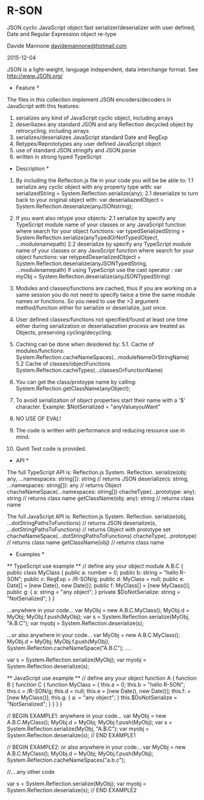 # R-SON
JSON cyclic JavaScript object fast serializer/deserializer with user defined, Date and Regular Expression object re-type

Davide Mannone
davidemannone@hotmail.com

2015-12-04


JSON is a light-weight, language independent, data interchange format.
See http://www.JSON.org/


* Feature *

The files in this collection implement JSON encoders/decoders in JavaScript 
with this features:
1. serializes any kind of JavaScript cyclic object, including arrays
2. deseriliazes any standard JSON and any Reflection decycled object by 
   retrocycling, including arrays 
3. serializes/deserializes JavaScript standard Date and RegExp
4. Retypes/Reprototypes any user defined JavaScript object
5. use of standard JSON.stringify and JSON.parse
6. written in strong typed TypeScript

* Description *

1. By including the Reflection.js file in your code you will be be able to:
1.1 serialize any cyclic object with any property type with: 
    var serializedString = System.Reflection.serialize(any);
2.1 deserialize to turn back to your original object with: 
    var deserialiazedObject = System.Reflection.deserialize(anyJSONstring);

2. If you want also retype your objects:
2.1 serialize by specify any TypeScript module name of your classes or
    any JavaScript function where search for your object functions:
    var typedSerializedString = System.Reflection.serialize(anyTypedOrNotTypedObject, ...modulenamepath)
2.2 deserialize by specify any TypeScript module name of your classes or
    any JavaScript function where search for your object functions:
    var retypedDeserializedObject = System.Reflection.deserialize(anyJSONTypedString, ...modulenamepath)
    If using TypeScript use the cast operator <yourClass>:
    var myObj = <myObjClass>System.Reflection.deserialize(anyJSONTypedString)
    
3. Modules and classes/functions are cached, thus if you are working on 
   a same session you do not need to specify twice a time the same module 
   names or functions. So you need to use the >2 argument method/function
   either for serialize or deserialize, just once.

4. User defined classes/functions not specified/found at least one time 
   either during serialization or deserialiazation process are treated as 
   Objects, preserving cycling/decycling. 

5. Caching can be done when desidered by:
5.1.  Cache of modules/functions:
      System.Reflection.cacheNameSpaces(...moduleNameOrStringName)
5.2   Cache of classes/objectFunctions
      System.Reflection.cacheTypes(...classesOrFunctionName)

6. You can get the class/protoype name by calling:
   System.Reflection.getClassName(anyObject);

7. To avoid serialization of object properties start their name with a
   '$' character. Example: $NotSerialized = "anyValueyouWant"

8. NO USE OF EVAL!

9. The code is written with performance and reducing resource use in mind. 

10. Qunit Test code is provided.




* API *

The full TypeScript API is:
Reflection.js
  System.
    Reflection.
      serialize(obj: any, ...namespaces: string[]): string  // returns JSON
      deserialize(s: string, ...namespaces: string[]): any  // returns Object
      chacheNameSpace(...namespaces: string[])
      chacheType(...prototype: any): string  // returns class name
      getClassName(obj: any): string  // returns class name
    
    
The full JavaScript API is:
Reflection.js
  System.
    Reflection.
      serialize(obj, ...dotStringPathsToFunctions)  // returns JSON
      deserialize(s, ...dotStringPathsToFunctions)  // returns Object with prototype set
      chacheNameSpace(...dotStringPathsToFunctions)
      chacheType(...prototype)  // returns class name
      getClassName(obj)  // returns class name
 

* Examples *

** TypeScript use example **
// define any your object
module A.B.C {
   public class MyClass {
      public a: number = 0;
      public b: string = "hello R-SON";
      public c: RegExp = /R-SON/g;
      public d: MyClass = null;
      public e: Date[] = [new Date(), new Date()];
      public f: MyClass[] = [new MyClass()];
      public g: {
         a: string = "any object";
      }
      private $DoNotSerialize: string = "NotSerialized";
   }
}

...anywhere in your code...
var MyObj = new A.B.C.MyClass();
MyObj.d = MyObj;
MyObj.f.push(MyObj);
var s = System.Reflection.serialize(MyObj, "A.B.C");
var myobj = System.Reflection.deserialize(s);

...or also anywhere in your code...
var MyObj = new A.B.C.MyClass();
MyObj.d = MyObj;
MyObj.f.push(MyObj);
System.Reflection.cacheNameSpace("A.B.C");
....

var s = System.Reflection.serialize(MyObj);
var myobj = System.Reflection.deserialize(s);

** JavaScript use example **
// define any your object
function A {
   function B {
      function C {
         function MyClass = {
            this.a = 0;
            this.b = "hello R-SON";
            this.c = /R-SON/g;
            this.d = null;
            this.e = [new Date(), new Date()];
            this.f: = [new MyClass()];
            this.g: {
               a: = "any object";
            }
            this.$DoNotSerialize = "NotSerialized";
         }
      }
   }
}

// BEGIN EXAMPLE1: anywhere in your code...
var MyObj = new A.B.C.MyClass();
MyObj.d = MyObj;
MyObj.f.push(MyObj);
var s = System.Reflection.serialize(MyObj, "A.B.C");
var myobj = System.Reflection.deserialize(s);
// END EXAMPLE1



// BEGIN EXAMPLE2: or also anywhere in your code...
var MyObj = new A.B.C.MyClass();
MyObj.d = MyObj;
MyObj.f.push(MyObj);
System.Reflection.cacheNameSpaces("a.b.c");

//....any other code

var s = System.Reflection.serialize(MyObj);
var myobj = System.Reflection.deserialize(s);
// END EXAMPLE2
